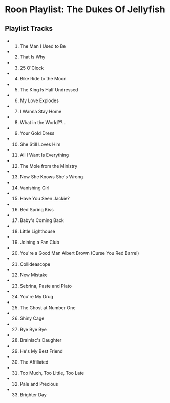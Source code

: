 # Roon Playlist: The Dukes Of Jellyfish

## Playlist Tracks


- 1. The Man I Used to Be
- 2. That Is Why
- 3. 25 O'Clock
- 4. Bike Ride to the Moon
- 5. The King Is Half Undressed
- 6. My Love Explodes
- 7. I Wanna Stay Home
- 8. What in the World??...
- 9. Your Gold Dress
- 10. She Still Loves Him
- 11. All I Want Is Everything
- 12. The Mole from the Ministry
- 13. Now She Knows She's Wrong
- 14. Vanishing Girl
- 15. Have You Seen Jackie?
- 16. Bed Spring Kiss
- 17. Baby's Coming Back
- 18. Little Lighthouse
- 19. Joining a Fan Club
- 20. You're a Good Man Albert Brown (Curse You Red Barrel)
- 21. Collideascope
- 22. New Mistake
- 23. Sebrina, Paste and Plato
- 24. You're My Drug
- 25. The Ghost at Number One
- 26. Shiny Cage
- 27. Bye Bye Bye
- 28. Brainiac's Daughter
- 29. He's My Best Friend
- 30. The Affiliated
- 31. Too Much, Too Little, Too Late
- 32. Pale and Precious
- 33. Brighter Day

